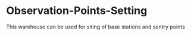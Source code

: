 # Observation-Points-Setting
This warehouse can be used for siting of base stations and sentry points
